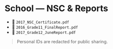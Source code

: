 # School — NSC & Reports
- 📄 `2017_NSC_Certificate.pdf`
- 📄 `2016_Grade11_FinalReport.pdf`
- 📄 `2017_Grade12_JuneReport.pdf`

> Personal IDs are redacted for public sharing.
